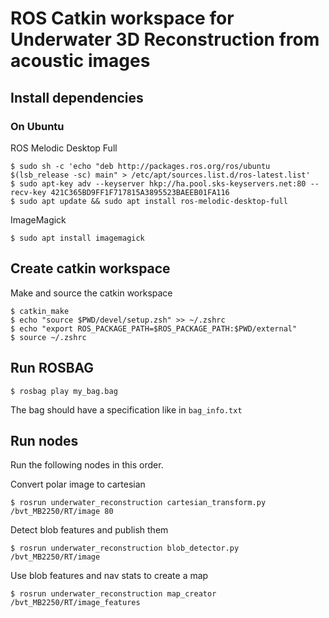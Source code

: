 # ROS Catkin workspace for Underwater 3D Reconstruction from acoustic images

## Install dependencies
### On Ubuntu
ROS Melodic Desktop Full
```
$ sudo sh -c 'echo "deb http://packages.ros.org/ros/ubuntu $(lsb_release -sc) main" > /etc/apt/sources.list.d/ros-latest.list'
$ sudo apt-key adv --keyserver hkp://ha.pool.sks-keyservers.net:80 --recv-key 421C365BD9FF1F717815A3895523BAEEB01FA116
$ sudo apt update && sudo apt install ros-melodic-desktop-full
```

ImageMagick
```
$ sudo apt install imagemagick
```

## Create catkin workspace
Make and source the catkin workspace
```
$ catkin_make
$ echo "source $PWD/devel/setup.zsh" >> ~/.zshrc
$ echo "export ROS_PACKAGE_PATH=$ROS_PACKAGE_PATH:$PWD/external"
$ source ~/.zshrc
```

## Run ROSBAG
```
$ rosbag play my_bag.bag

```
The bag should have a specification like in `bag_info.txt`

## Run nodes
Run the following nodes in this order.

Convert polar image to cartesian
```
$ rosrun underwater_reconstruction cartesian_transform.py /bvt_MB2250/RT/image 80
```

Detect blob features and publish them
```
$ rosrun underwater_reconstruction blob_detector.py /bvt_MB2250/RT/image
```

Use blob features and nav stats to create a map
```
$ rosrun underwater_reconstruction map_creator /bvt_MB2250/RT/image_features
```